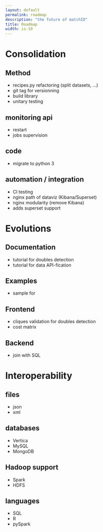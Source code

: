 ```yaml
---
layout: default
permalink: roadmap
description: "the future of matchID"
title: Roadmap
width: is-10
---
```


  <div class="tile is-ancestor" markdown="1">
    <div class="tile is-vertical is-6" >
      <span>
  
# Consolidation

## Method
- recipes.py refactoring (split datasets, ...)
- git tag for versionning
- build library
- unitary testing

## monitoring api
- restart
- jobs supervision

## code
- migrate to python 3

## automation / integration
- CI testing
- nginx path of dataviz (Kibana/Superset)
- nginx modularity (remove Kibana)
- adds superset support
   </span>
  </div>
  <div class="tile is-vertical is-6 is-success" >

# Evolutions
## Documentation
- tutorial for doubles detection
- tutorial for data API-fication

## Examples
- sample for 
## Frontend
- cliques validation for doubles detection
- cost matrix

## Backend
- join with SQL
    </div>
  </div>
  <div class="tile is-ancestor" markdown="1">
    <div class="tile is-vertical is-12 is-info">

# Interoperability

## files
- json
- xml

## databases
- Vertica
- MySQL
- MongoDB

## Hadoop support
- Spark
- HDFS

## languages
- SQL
- R
- pySpark
    </div>
  </div>

